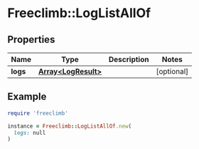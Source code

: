 # Freeclimb::LogListAllOf

## Properties

| Name | Type | Description | Notes |
| ---- | ---- | ----------- | ----- |
| **logs** | [**Array&lt;LogResult&gt;**](LogResult.md) |  | [optional] |

## Example

```ruby
require 'freeclimb'

instance = Freeclimb::LogListAllOf.new(
  logs: null
)
```

